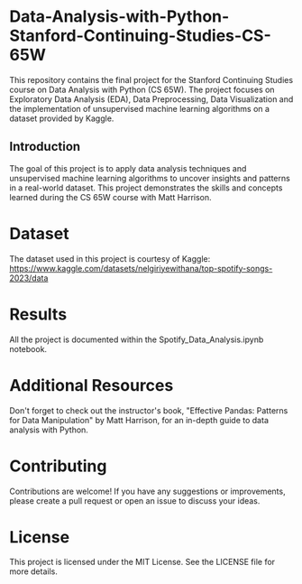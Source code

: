 # Data-Analysis-with-Python-Stanford-Continuing-Studies-CS-65W
This repository contains the final project for the Stanford Continuing Studies course on Data Analysis with Python (CS 65W). The project focuses on Exploratory Data Analysis (EDA),  Data Preprocessing, Data Visualization and the implementation of unsupervised machine learning algorithms on a dataset provided by Kaggle.

## Introduction
The goal of this project is to apply data analysis techniques and unsupervised machine learning algorithms to uncover insights and patterns in a real-world dataset. This project demonstrates the skills and concepts learned during the CS 65W course with Matt Harrison.

# Dataset
The dataset used in this project is courtesy of Kaggle: https://www.kaggle.com/datasets/nelgiriyewithana/top-spotify-songs-2023/data

# Results
All the project is documented within the Spotify_Data_Analysis.ipynb notebook.

# Additional Resources
Don't forget to check out the instructor's book, "Effective Pandas: Patterns for Data Manipulation" by Matt Harrison, for an in-depth guide to data analysis with Python.

# Contributing
Contributions are welcome! If you have any suggestions or improvements, please create a pull request or open an issue to discuss your ideas.

# License
This project is licensed under the MIT License. See the LICENSE file for more details.

